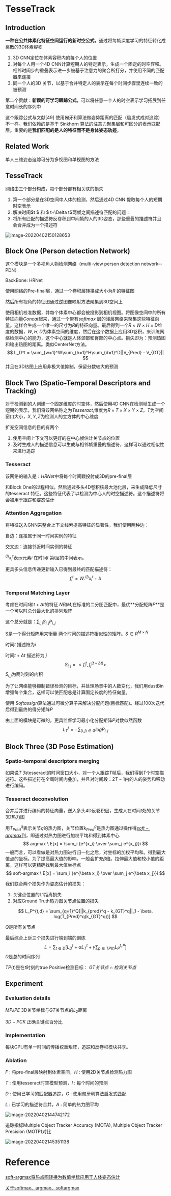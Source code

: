 # TesseTrack

## Introduction

**一种在公共体素化特征空间运行的新时空公式**，通过将每帧深度学习的特征转化成离散的3D体素容积

1. 3D CNN定位在体素容积内的每个人的位置
2. 对每个人用一个4D CNN计算短期人的特定表示，生成一个固定的时空容积。相邻时间步的重叠表示进一步被基于注意力的聚合所打分，并使用不同的匹配器来连接
3. 同一个人的3D 关节，以基于合并特定人的表示在每个时间步骤里连续一致的被预测

第二个贡献：**新颖的可学习跟踪公式**，可以将任意一个人的时空表示学习拓展到任意时间长的序列中

这个跟踪公式与文献[49] 使用匈牙利算法做姿势距离的匹配（启发式成对追踪）不一样。我们依赖的是基于 Sinkhorn 算法的注意力聚集层和可区分的表示匹配层。重要的是**我们匹配的是人的特征而不是身体姿态轨迹**。

## Related Work

单人三维姿态追踪可分为多视图和单视图的方法

## TesseTrack

网络由三个部分构成，每个部分都有相关联的损失

1. 第一个部分是在3D空间中人体的检测，然后通过4D CNN 提取每个人的短期时空表示
2. 解决时间$t $ 和 $ t+\Delta t$两帧之间描述符匹配的问题：
3. 将所有匹配的描述符反卷积到中间帧的人的3D姿态，那些重叠的描述符并且会合并成为一个描述符

![image-20220402150128653](.\image-20220402150128653.png)

## Block One (Person detection Network)

这个模块是一个多视角人物检测网络（multi-view person detection network--PDN）

BackBone: HRNet

使用网络的Pre-final层，通过一个卷积层转换成大小为$R$ 的特征图

然后所有视角的特征图通过逆图像映射方法聚集到3D空间上

使用相机校准数据，并每个体素中心都会被投影到相机视图。将图像空间中的所有特征向量$Concat$起来，通过一个带有$softmax$ 层的浅层网络来聚集这些特征向量。这样会生成一个唯一的尺寸为$R$的特征向量。最后得到一个$R \times W \times H \times D$维度的数据，$W,H,D$为体素空间的维度，然后在这个数据上应用3D卷积，来训练网络检测中心的能力，这个中心就是人体颈部和臀部的中心点。损失即为：预测热图和输出热图的距离。类似CenterNet方法。
$$
L_D^t = \sum_{w=1}^W\sum_{h=1}^H\sum_{d=1}^D||V_{Pred} - V_{GT}||
$$
并且在3D热图上应用非极大值抑制，保留分数较大的预测

## Block Two (Spatio-Temporal Descriptors and Tracking)

对于检测到的人创建一个固定维度的时空体，然后使用4D CNN在检测帧生成一个短期的表示，我们将该网络称之为$Tesseract$,维度为$R \times T \times X \times Y \times Z$，$T$为空间窗口大小，$X,Y,Z$为检测人的立方体的中心维度

扩充空间信息的目的有两个

1. 使用空间上下文可以更好的在中心帧估计关节点的位置
2. 及时生成人的描述信息可以生成与相邻帧重叠的描述符，这样可以通过相似性来进行追踪

### Tesseract

该网络的输入是：$HRNet$中将每个时间戳投射成3D的pre-final层

和Block One的过程相似。然后通过多头4D卷积核最大池化层，来生成降低尺寸的tesseract 特征。这些特征代表了以检测为中心人的时空描述符。这个描述符将会被用于跟踪和姿态估计

### Attention Aggregation

将特征送入GNN来整合上下文线索提高特征的显著性，我们使用两种边：

自边：连接属于同一时间实例的特征

交叉边：连接邻近时间实例的特征

${^{(l)}}x_i^t$表示元素$i$ 在时间$t$ 第$l$层的中间表示。

更具多头信息传递更新输入已得到最终的匹配描述符：
$$
f_i^t = W.{^{(l)}}x_i^t + b
$$


### Temporal Matching Layer

考虑在时间$t$和$t+\Delta t$的特征 $N$和$M$,在标准的二分图匹配中，最优**分配矩阵$P$**是一个可以时总分最大化的排列矩阵

这个总分就是：$\sum_{i,j}S_{i,j}P_{i,j}$

S是一个得分矩阵用来衡量 两个时间的描述符相似性的矩阵。$S \in R^{M \times N}$ 

时间$t$ 描述符为$i$

时间$t + \Delta t$ 描述符为 $j$
$$
S_{i,j} = <f_i^t,f_j^{(t+\Delta t)}>
$$
$S_{i,j}$为两时刻的内积

为了让网络能够抑制错误检测的目标，并处理场景中的人数变化，我们用dustBin增强每个集合，这样可以使匹配总是计算固定长度的特征向量。

使用 $Softassign$算法通过可微分算子来解决分配问题(目标匹配)。经过100次迭代后得到最终的得分矩阵$P$

由上面的模块是可微的，更具监督学习最小化分配矩阵$P$对数似然函数
$$
L_T^t = - \sum_{(i,j)\in G}logP_{i,j}
$$

## Block Three (3D Pose Estimation)

### Spatio-temporal descriptors merging

如果说$T$ 为tesseract的时间窗口大小，对一个人跟踪$T$帧后，我们得到$T$个时空描述符。这些描述符在全局时间内叠加，并且对时间段：$2T - 1$内的人的姿势和移动进行编码。

### Tesseract deconvolution

合并后并进行编码的特征向量，送入多头4D反卷积层，生成人在时间$t$处的关节3D热力图

用$T_{Pred}^q$表示关节$q$的热力图，关节位置$k_{Pred}^q$是热力图通过操作得[$soft-argmax$](https://www.cnblogs.com/xiongzihua/p/9527276.html)到，即通过对热力图进行加权平均和得到体素中心
$$
argmax \ E[x] = \sum_i {e^{x_i} \over \sum_j e^{x_j}}i
$$
一般而言，可以看做是对热力图进行归一化之后，对坐标的加权平均和。得到最大值点的坐标。为了提高最大值的影响，一般会扩充$\beta$倍。拉伸最大值和较小值的距离，这样可以更精确找到最大值坐标点
$$
soft-argmax \ E[x] = \sum_i {e^{\beta x_i} \over \sum_j e^{\beta x_j}}i
$$


我们联合两个损失作为姿态估计的损失：

1. 关键点位置的L1距离损失
2. 对应Ground Truth热力图关节点位置的损失

$$
L_P^{t,d} = \sum_{q=1}^Q[||k_{pred}^q - k_{GT}^q||_1 - \beta. log(T_{Pred}^q(k_{GT}^q))]
$$

$Q$是所有关节点

最后综合上诉三个损失进行端到端的训练
$$
L = \sum_{t\in D}[L_D^t + \alpha L_T^t + \gamma\sum_{p \in TP(t)}L_P^{t,P}]
$$
$D$是总的时间序列

$TP(t)$是在$t$时刻的true Positive检测目标： $GT关节点  \cap 检测关节点$ 



## Experiment

### Evaluation details

$MPJPE$ 	3D关节坐标与$GT$关节点的$L_2$距离 

$3D-PCK$ 正确关键点百分比

### Implementation

每块GPU有单一时间的传播权重矩阵，追踪和反卷积模块共享。

### Ablation

$F$ : 将pre-final层映射到体素空间，$H$ : 使用2D关节点检测热力图

$T$ : 使用tesseract时空模型预测，$I$ : 每个时间的预测

$D$ : 使用已学习的匹配器追踪，$G$ : 使用匈牙利算法启发式匹配

$L$ : 已学习的描述符合并，$A$ : 简单的热力图平均

![image-20220402144742172](./image-20220402144742172.png)

追踪指标Multiple Object Tracker Accuracy (MOTA), Multiple Object Tracker Precision (MOTP)对比

![image-20220402145351138](.\image-20220402145351138.png)

# Reference

[soft-argmax将热点图转换为数值坐标应用于人体姿态估计 ](https://www.cnblogs.com/xiongzihua/p/9527276.html)

[关于softmax、argmax、softargmax](https://www.cnblogs.com/king-lps/p/9937440.html)
